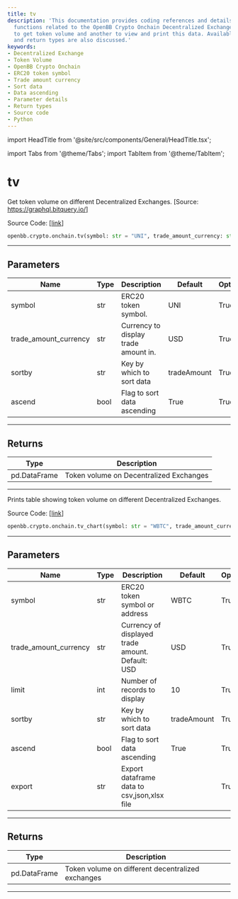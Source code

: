 ```yaml
---
title: tv
description: 'This documentation provides coding references and details about two
  functions related to the OpenBB Crypto Onchain Decentralized Exchange: one function
  to get token volume and another to view and print this data. Available parameters
  and return types are also discussed.'
keywords:
- Decentralized Exchange
- Token Volume
- OpenBB Crypto Onchain
- ERC20 token symbol
- Trade amount currency
- Sort data
- Data ascending
- Parameter details
- Return types
- Source code
- Python
---
```


import HeadTitle from '@site/src/components/General/HeadTitle.tsx';

<HeadTitle title="tv - Onchain - Crypto - Reference | OpenBB SDK Docs" />

import Tabs from '@theme/Tabs';
import TabItem from '@theme/TabItem';

# tv

<Tabs>
<TabItem value="model" label="Model" default>

Get token volume on different Decentralized Exchanges. [Source: https://graphql.bitquery.io/]

Source Code: [[link](https://github.com/OpenBB-finance/OpenBBTerminal/tree/main/openbb_terminal/cryptocurrency/onchain/bitquery_model.py#L513)]

```python
openbb.crypto.onchain.tv(symbol: str = "UNI", trade_amount_currency: str = "USD", sortby: str = "tradeAmount", ascend: bool = True)
```

---

## Parameters

| Name | Type | Description | Default | Optional |
| ---- | ---- | ----------- | ------- | -------- |
| symbol | str | ERC20 token symbol. | UNI | True |
| trade_amount_currency | str | Currency to display trade amount in. | USD | True |
| sortby | str | Key by which to sort data | tradeAmount | True |
| ascend | bool | Flag to sort data ascending | True | True |


---

## Returns

| Type | Description |
| ---- | ----------- |
| pd.DataFrame | Token volume on Decentralized Exchanges |
---

</TabItem>
<TabItem value="view" label="Chart">

Prints table showing token volume on different Decentralized Exchanges.

Source Code: [[link](https://github.com/OpenBB-finance/OpenBBTerminal/tree/main/openbb_terminal/cryptocurrency/onchain/bitquery_view.py#L160)]

```python
openbb.crypto.onchain.tv_chart(symbol: str = "WBTC", trade_amount_currency: str = "USD", limit: int = 10, sortby: str = "tradeAmount", ascend: bool = True, export: str = "")
```

---

## Parameters

| Name | Type | Description | Default | Optional |
| ---- | ---- | ----------- | ------- | -------- |
| symbol | str | ERC20 token symbol or address | WBTC | True |
| trade_amount_currency | str | Currency of displayed trade amount. Default: USD | USD | True |
| limit | int | Number of records to display | 10 | True |
| sortby | str | Key by which to sort data | tradeAmount | True |
| ascend | bool | Flag to sort data ascending | True | True |
| export | str | Export dataframe data to csv,json,xlsx file |  | True |


---

## Returns

| Type | Description |
| ---- | ----------- |
| pd.DataFrame | Token volume on different decentralized exchanges |
---

</TabItem>
</Tabs>
